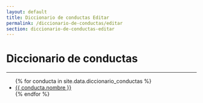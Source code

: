 ```yaml
---
layout: default
title: Diccionario de conductas Editar
permalink: /diccionario-de-conductas/editar
section: diccionario-de-conductas-editar
---
```


<div class="container">
  <h1 class="text-center">Diccionario de conductas</h1>
  <hr>
  <div class="row justify-content-center">
    <div class="col-md-8">
      <ul class="list-group">
        {% for conducta in site.data.diccionario_conductas %}
        <li class="list-group-item">
          <a href="/diccionario-de-conductas/crear">{{ conducta.nombre }}</a>
        </li>
        {% endfor %}
      </ul>
    </div>
  </div>
</div>